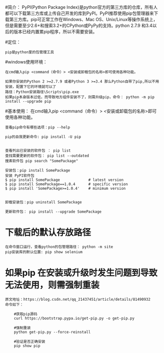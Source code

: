 #简介：
    PyPI(Python Package Index)是python官方的第三方库的仓库，所有人都可以下载第三方库或上传自己开发的库到PyPI。PyPI推荐使用pip包管理器来下载第三方库。pip可正常工作在Windows、Mac OS、Unix/Linux等操作系统上，但是需要至少2.6+和搜索3.2+的CPython或PyPy的支持。python 2.7.9 和3.4以后的版本已经内置累pip程序，所以不需要安装。

#定位：

    pip是python里的包管理工具

#windows使用环境：

    在cmd输入pip <command（命令）> <安装或卸载包的名称>即可使用各种功能。

    如果你安装的Python 2 >=2.7.9 或者Python 3 >=3.4 那么Python自带了pip,所以不用安装，配置下它的环境就可以了
    路径：Python安装路径\Scripts\pip.exe
    如果pip本身版本过低，而导致地方组件安装不了，则需升级pip，命令： python -m pip install --upgrade pip



#基本使用：
    在cmd输入pip <command（命令）> <安装或卸载包的名称>即可使用各种功能。


    查看pip命令有哪些选项：pip --help

    pip的自我更新命令: pip install -U pip


    查看列出已安装的软件包 ： pip list
    查找需要更新的软件包： pip list --outdated
    搜素软件包 pip search "SomePackage"
    
    安装包：pip install SomePackage
    安装 PyPI软件包
    $ pip install SomePackage             # latest version
    $ pip install SomePackage==1.0.4      # specific version
    $ pip install 'SomePackage>=1.0.4'    # minimum version
    
    
    卸载安装包：pip uninstall SomePackage
    
    更新软件包： pip install --upgrade SomePackage



# 下载后的默认存放路径
    在命令窗口运行，查看python的包管理路径： python -m site
    pip安装库的默认位置: pip show selenium


# 如果pip 在安装或升级时发生问题到导致无法使用，则需强制重装

    原文地址：https://blog.csdn.net/qq_21437451/article/details/81490932
    命令如下：
        
        #获取pip源码
        curl https://bootstrap.pypa.io/get-pip.py -o get-pip.py
        
        #强制重装
        python get-pip.py --force-reinstall
        
        #验证是否正确安装
        pip show pip
    